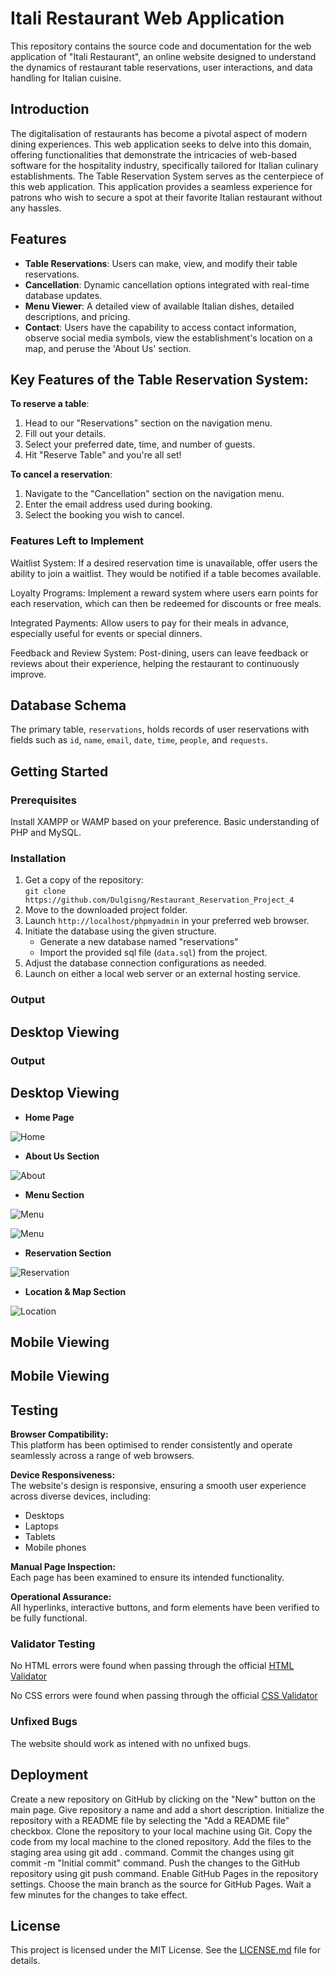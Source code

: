 # Itali Restaurant Web Application

This repository contains the source code and documentation for the web application of "Itali Restaurant", an online website designed to understand the dynamics of restaurant table reservations, user interactions, and data handling for Italian cuisine.

## Introduction

The digitalisation of restaurants has become a pivotal aspect of modern dining experiences. This web application seeks to delve into this domain, offering functionalities that demonstrate the intricacies of web-based software for the hospitality industry, specifically tailored for Italian culinary establishments. The Table Reservation System serves as the centerpiece of this web application. This application provides a seamless experience for patrons who wish to secure a spot at their favorite Italian restaurant without any hassles.

## Features

- **Table Reservations**: Users can make, view, and modify their table reservations.
- **Cancellation**: Dynamic cancellation options integrated with real-time database updates.
- **Menu Viewer**: A detailed view of available Italian dishes, detailed descriptions, and pricing.
- **Contact**: Users have the capability to access contact information, observe social media symbols, view the establishment's location on a map, and peruse the 'About Us' section.

## Key Features of the Table Reservation System:

**To reserve a table**:
1. Head to our "Reservations" section on the navigation menu.
2. Fill out your details.
3. Select your preferred date, time, and number of guests.
4. Hit "Reserve Table" and you're all set!

**To cancel a reservation**:
1. Navigate to the "Cancellation" section on the navigation menu.
2. Enter the email address used during booking.
3. Select the booking you wish to cancel.

### Features Left to Implement

Waitlist System: If a desired reservation time is unavailable, offer users the ability to join a waitlist. They would be notified if a table becomes available.

Loyalty Programs: Implement a reward system where users earn points for each reservation, which can then be redeemed for discounts or free meals.

Integrated Payments: Allow users to pay for their meals in advance, especially useful for events or special dinners.

Feedback and Review System: Post-dining, users can leave feedback or reviews about their experience, helping the restaurant to continuously improve.


## Database Schema

The primary table, `reservations`, holds records of user reservations with fields such as `id`, `name`, `email`, `date`, `time`, `people`, and `requests`.

## Getting Started

### Prerequisites

Install XAMPP or WAMP based on your preference.
Basic understanding of PHP and MySQL.

### Installation

1. Get a copy of the repository:  
   `git clone https://github.com/Dulgisng/Restaurant_Reservation_Project_4`
2. Move to the downloaded project folder.
3. Launch `http://localhost/phpmyadmin` in your preferred web browser.
4. Initiate the database using the given structure.
   - Generate a new database named "reservations"
   - Import the provided sql file (`data.sql`) from the project.
5. Adjust the database connection configurations as needed.
6. Launch on either a local web server or an external hosting service.


### Output 

## Desktop Viewing 

### Output 

## Desktop Viewing 

- __Home Page__

![Home](assets/img/landing.PNG)

- __About Us Section__

![About](assets/img/about.PNG)

- __Menu Section__

![Menu](assets/img/menu.PNG)

![Menu](assets/img/menuu.PNG)

- __Reservation Section__

![Reservation](assets/img/reservation.PNG)

- __Location & Map Section__

![Location](assets/img/location.PNG)

## Mobile Viewing
















## Mobile Viewing












## Testing

**Browser Compatibility:**  
This platform has been optimised to render consistently and operate seamlessly across a range of web browsers.

**Device Responsiveness:**  
The website's design is responsive, ensuring a smooth user experience across diverse devices, including:

- Desktops
- Laptops
- Tablets
- Mobile phones

**Manual Page Inspection:**  
Each page has been  examined to ensure its intended functionality.

**Operational Assurance:**  
All hyperlinks, interactive buttons, and form elements have been verified to be fully functional.

### Validator Testing 

No HTML errors were found when passing through the official [HTML Validator](https://validator.w3.org)

No CSS errors were found when passing through the official [CSS Validator](https://jigsaw.w3.org/css-validator)

### Unfixed Bugs

The website should work as intened with no unfixed bugs.

## Deployment

Create a new repository on GitHub by clicking on the "New" button on the main page.
Give repository a name and add a short description.
Initialize the repository with a README file by selecting the "Add a README file" checkbox.
Clone the repository to your local machine using Git.
Copy the code from my local machine to the cloned repository.
Add the files to the staging area using git add . command.
Commit the changes using git commit -m "Initial commit" command.
Push the changes to the GitHub repository using git push command.
Enable GitHub Pages in the repository settings.
Choose the main branch as the source for GitHub Pages.
Wait a few minutes for the changes to take effect.

## License

This project is licensed under the MIT License. See the [LICENSE.md](link-to-license.md) file for details.